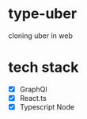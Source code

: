 # type-uber  


cloning uber in web 

# tech stack  

- [x] GraphQl
- [x] React.ts
- [x] Typescript Node

